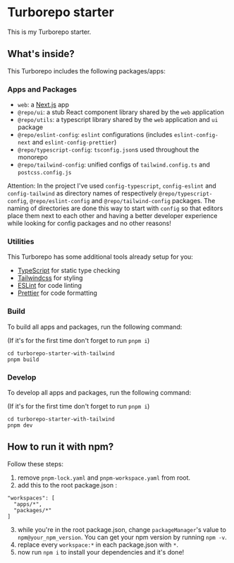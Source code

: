 # Turborepo starter

This is my Turborepo starter.

## What's inside?

This Turborepo includes the following packages/apps:

### Apps and Packages

- `web`: a [Next.js](https://nextjs.org/) app
- `@repo/ui`: a stub React component library shared by the `web` application
- `@repo/utils`: a typescript library shared by the `web` application and `ui` package
- `@repo/eslint-config`: `eslint` configurations (includes `eslint-config-next` and `eslint-config-prettier`)
- `@repo/typescript-config`: `tsconfig.json`s used throughout the monorepo
- `@repo/tailwind-config`: unified configs of `tailwind.config.ts` and `postcss.config.js`

Attention: In the project I've used `config-typescript`, `config-eslint` and `config-tailwind` as directory names of respectively `@repo/typescript-config`, `@repo/eslint-config` and `@repo/tailwind-config` packages. The naming of directories are done this way to start with `config` so that editors place them next to each other and having a better developer experience while looking for config packages and no other reasons!

### Utilities

This Turborepo has some additional tools already setup for you:

- [TypeScript](https://www.typescriptlang.org/) for static type checking
- [Tailwindcss](https://tailwindcss.com/) for styling
- [ESLint](https://eslint.org/) for code linting
- [Prettier](https://prettier.io) for code formatting

### Build

To build all apps and packages, run the following command:

(If it's for the first time don't forget to run `pnpm i`)

```
cd turborepo-starter-with-tailwind
pnpm build
```

### Develop

To develop all apps and packages, run the following command:

(If it's for the first time don't forget to run `pnpm i`)

```
cd turborepo-starter-with-tailwind
pnpm dev
```

## How to run it with npm?

Follow these steps:

1. remove `pnpm-lock.yaml` and `pnpm-workspace.yaml` from root.
2. add this to the root package.json :

```
"workspaces": [
  "apps/*",
  "packages/*"
]
```

3. while you're in the root package.json, change `packageManager`'s value to `npm@your_npm_version`. You can get your npm version by running `npm -v`.
4. replace every `workspace:*` in each package.json with `*`.
5. now run `npm i` to install your dependencies and it's done!
